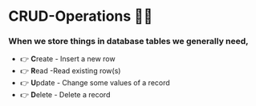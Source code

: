 # CRUD-Operations 👩‍💻

<h3>When we store things in database tables we generally need,</h3>
<ul>
  <li>👉 <b>C</b>reate - Insert a new row</li>
  <li>👉 <b>R</b>ead -Read existing row(s)</li>
  <li>👉 <b>U</b>pdate - Change some values of a record</li>
  <li>👉 <b>D</b>elete - Delete a record</li>
</ul>  


